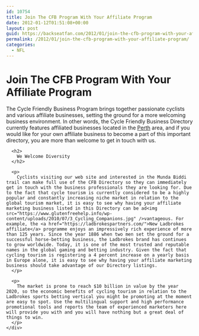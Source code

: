 ```yaml
---
id: 10754
title: Join The CFB Program With Your Affiliate Program
date: 2012-01-12T01:51:08+00:00
layout: post
guid: https://backseatfan.com/2012/01/join-the-cfb-program-with-your-affiliate-program/
permalink: /2012/01/join-the-cfb-program-with-your-affiliate-program/
categories:
  - NFL
---
```


<div class="entry">
  <h1>
    Join The CFB Program With Your Affiliate Program
  </h1>

  <div>
    <div>
      <p>
        The Cycle Friendly Business Program brings together passionate cyclists and various affiliate businesses, setting the ground for a more welcoming business environment. In other words, the Cycle Friendly Business Directory currently features affiliated businesses located in the <a href="https://en.wikipedia.org/wiki/Perth">Perth</a> area, and if you would like for your own affiliate business to become a part of this important directory, you are more than welcome to get in touch with us.
      </p>

      <h2>
        We Welcome Diversity
      </h2>

      <p>
        Cyclists visiting our web site and interested in the Munda Biddi trail can make full use of the CFB Directory so they can immediately get in touch with the business professionals they are looking for. Due to the fact that cycle tourism is currently considered to be a highly popular and constantly increasing niche market in relation to the global tourism market, it is easy to see why having your affiliate marketing business listed in this Directory can be ad<img src="https://www.glutenfreehelp.info/wp-content/uploads/2010/07/3_Cycling_Companions.jpg" />vantageous. For example, the <a href="https://ladbrokespartners.com/">New Ladbrokes affiliate</a> programme enjoys an impressively rich experience of more than 125 years. Since the year 1886 when two men set the ground for a successful horse-betting business, the Ladbrokes brand has continues to grow worldwide. Today, it is one of the most trusted and reputable names in the global gaming and betting industry. Given the fact that cycling tourism is registering a 4 percent increase on a yearly basis in Europe alone, it is easy to see why having your affiliate marketing business should take advantage of our Directory listings.
      </p>

      <p>
        The market is prone to reach $10 billion in value by the year 2020, so the economic benefits of cycling tourism in relation to the Ladbrokes sports betting vertical you might be promoting at the moment are easy to spot. Use the multilingual support and high performance promotional tools and reports the team of experienced marketers here will provide you with and you will have nothing but a great deal of things to win.
      </p>
    </div>

  </div>
</div>

